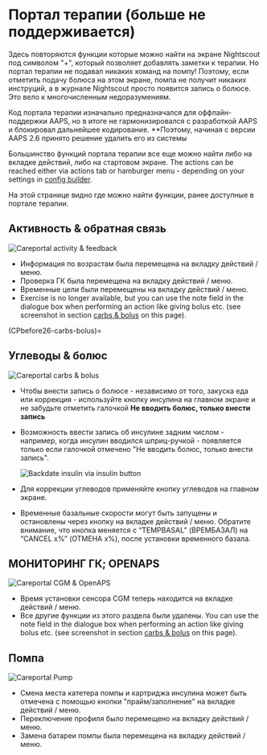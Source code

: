 # Портал терапии (больше не поддерживается)

Здесь повторяются функции которые можно найти на экране Nightscout под символом "+", который позволяет добавлять заметки к терапии. Но портал терапии не подавал никаких команд на помпу! Поэтому, если отметить подачу болюса на этом экране, помпа не получит никаких инструций, а в журнале Nightscout просто появится запись о болюсе. Это вело к многочисленным недоразумениям.

Код портала терапии изначально предназначался для оффлайн-поддержки AAPS, но в итоге не гармонизировался с разработкой AAPS и блокировал дальнейшее кодирование. **Поэтому, начиная с версии AAPS 2.6 принято решение удалить его из системы</p>

Большинство функций портала терапии все еще можно найти либо на вкладке действий, либо на стартовом экране. The actions can be reached either via actions tab or hamburger menu - depending on your settings in [config builder](../SettingUpAaps/ConfigBuilder.md).

На этой странице видно где можно найти функции, ранее доступные в портале терапии.

## Активность & обратная связь

![Careportal activity & feedback](../images/Careportal_25_26_1_IIb.png)

- Информация по возрастам была перемещена на вкладку действий / меню.
- Проверка ГК была перемещена на вкладку действий / меню.
- Временные цели были перемещены на вкладку действий / меню.
- Exercise is no longer available, but you can use the note field in the dialogue box when performing an action like giving bolus etc. (see screenshot in section [carbs & bolus](#carbs--bolus) on this page).

(CPbefore26-carbs-bolus)=

## Углеводы & болюс

![Careportal carbs & bolus](../images/Careportal_25_26_2_IIa.png)

- Чтобы внести запись о болюсе - независимо от того, закуска еда или коррекция - используйте кнопку инсулина на главном экране и не забудьте отметить галочкой **Не вводить болюс, только внести запись**

- Возможность ввести запись об инсулине задним числом - например, когда инсулин вводился шприц-ручкой - появляется только если галочкой отмечено "Не вводить болюс, только внести запись".

  ![Backdate insulin via insulin button](../images/Careportal_25_26_5.png)

- Для коррекции углеводов применяйте кнопку углеводов на главном экране.

- Временные базальные скорости могут быть запущены и остановлены через кнопку на вкладке действий / меню. Обратите внимание, что кнопка меняется с “TEMPBASAL” (ВРЕМБАЗАЛ) на “CANCEL x%” (ОТМЕНА х%), после установки временного базала.

## МОНИТОРИНГ ГК; OPENAPS

![Careportal CGM & OpenAPS](../images/Careportal_25_26_3_IIa.png)

- Время установки сенсора CGM теперь находится на вкладке действий / меню.
- Все другие функции из этого раздела были удалены. You can use the note field in the dialogue box when performing an action like giving bolus etc. (see screenshot in section [carbs & bolus](#carbs--bolus) on this page).

## Помпа

![Careportal Pump](../images/Careportal_25_26_4_IIb.png)

- Смена места катетера помпы и картриджа инсулина может быть отмечена с помощью кнопки "прайм/заполнение" на вкладке действий / меню.
- Переключение профиля было перемещено на вкладку действий / меню.
- Замена батареи помпы была перемещена на вкладку действий / меню.
